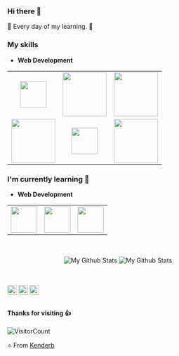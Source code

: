 ### Hi there 👋
:calendar: Every day of my learning. :calendar:

### My skills
- **Web Development**
<table>
<tbody width="33%">
 <tr>
  
<td align="center" width="33%">
<img height=60px src="https://www.vectorlogo.zone/logos/python/python-ar21.svg"> 
</td>
<td align="center" width="33%">
<img height=100px src="https://www.vectorlogo.zone/logos/javascript/javascript-ar21.svg"> 
 
<td align="center" width="33%">
<img height=100px src="https://www.vectorlogo.zone/logos/sass-lang/sass-lang-ar21.svg"> 
</td>

</td>

</tr>




<td align="center" width="33%">
<img height=100px src="https://www.vectorlogo.zone/logos/w3_html5/w3_html5-ar21.svg"> 
</td>

<td align="center" width="33%">
<img height=60px src="https://www.vectorlogo.zone/logos/ruby-lang/ruby-lang-ar21.svg"> 
</td>



<td align="center" width="33%">
<img height=100px src="https://www.vectorlogo.zone/logos/getbootstrap/getbootstrap-ar21.svg"> 
</td>
<tr>
 
 </tr>
</tbody>
</table>

### I'm currently learning :open_book:
- **Web Development**
<table>
<tbody>
<tr>
    <td align="center" width="33.33%">
      <img height=60px src="https://www.vectorlogo.zone/logos/djangoproject/djangoproject-ar21.svg"> 
    </td>
    <td align="center" width="33.33%">
      <img height=60px src="https://www.vectorlogo.zone/logos/reactjs/reactjs-ar21.svg"> 
    </td>
    <td align="center" width="33.33%">
      <img height=60px src="https://www.vectorlogo.zone/logos/vim/vim-icon.svg"> 
    </td>
</tr>
</tbody>
</table>
    
<br>
<p align="center">
<img align="center" src="https://github-readme-stats.vercel.app/api/top-langs/?username=kenderb&layout=compact&theme=astra" alt="My Github Stats">
<img align="center" src="https://github-readme-stats.vercel.app/api?username=kenderb&&show_icons=true&theme=astra&count_private=true&include_all_commits=true" alt="My Github Stats">
</p>

<br> <br>
 <a href="https://twitter.com/KBTarts">
  <img align="left" alt="Kender's Twitter" width="22px" src="https://cdn.jsdelivr.net/npm/simple-icons@v3/icons/twitter.svg" />
</a>
<a href="https://www.linkedin.com/in/kender-bolivar-1736086b/">
  <img align="left" alt="Kender's LinkedIn" width="22px" src="https://cdn.jsdelivr.net/npm/simple-icons@v3/icons/linkedin.svg" />
</a>
<a href="https://github.com/kenderb">
  <img align="left" alt="Kender's Github" width="22px" src="https://cdn.jsdelivr.net/npm/simple-icons@v3/icons/github.svg" />
</a>
<br><br>

#### Thanks for visiting :thumbsup:
![VisitorCount](https://profile-counter.glitch.me/kenderb/count.svg)

⭐️ From [Kenderb](https://github.com/kenderb)

<!--
**kenderb/kenderb** is a ✨ _special_ ✨ repository because its `README.md` (this file) appears on your GitHub profile.

Here are some ideas to get you started:

- 🔭 I’m currently working on ...
- 🌱 I’m currently learning ...
- 👯 I’m looking to collaborate on ...
- 🤔 I’m looking for help with ...
- 💬 Ask me about ...
- 📫 How to reach me: ...
- 😄 Pronouns: ...
- ⚡ Fun fact: ...
-->
